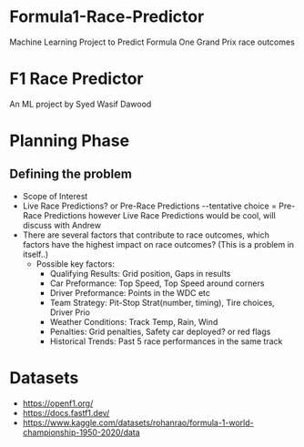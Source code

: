 # Formula1-Race-Predictor
Machine Learning Project to Predict Formula One Grand Prix race outcomes

# F1 Race Predictor
An ML project by Syed Wasif Dawood

# Planning Phase
## Defining the problem 
* Scope of Interest
 * Live Race Predictions? or Pre-Race Predictions --tentative choice = Pre-Race Predictions however Live Race Predictions would be cool, will discuss with Andrew
  * There are several factors that contribute to race outcomes, which factors have the highest impact on race outcomes? (This is a problem in itself..)
    * Possible key factors:
      * Qualifying Results: Grid position, Gaps in results
      * Car Preformance: Top Speed, Top Speed around corners
      * Driver Preformance: Points in the WDC etc
      * Team Strategy: Pit-Stop Strat(number, timing), Tire choices, Driver Prio
      * Weather Conditions: Track Temp, Rain, Wind
      * Penalties: Grid penalties, Safety car deployed? or red flags
      * Historical Trends: Past 5 race performances in the same track

  # Datasets 
  * https://openf1.org/
  * https://docs.fastf1.dev/
  * https://www.kaggle.com/datasets/rohanrao/formula-1-world-championship-1950-2020/data
  
  
     
